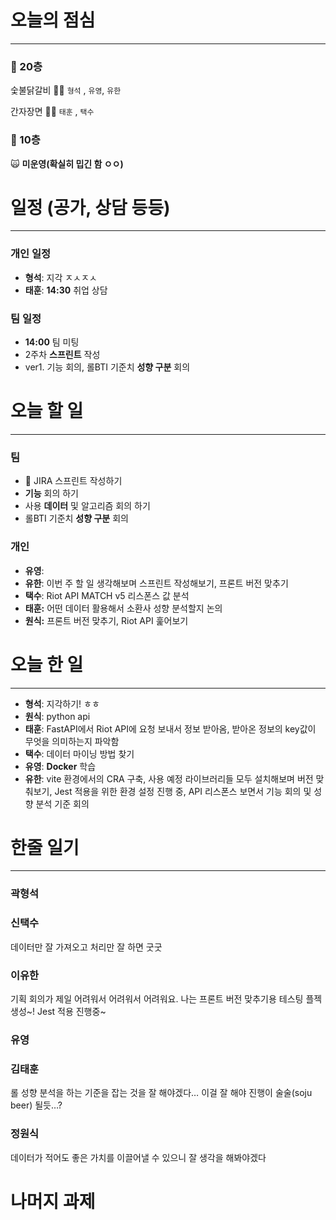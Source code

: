 # 오늘의 점심

---

### 🍲 20층

숯불닭갈비 👋🏻 `형석` , `유영`, `유한`

간자장면 👋🏻 `태훈` , `택수`

### 🥗 10층

🙀 **미운영(확실히 밉긴 함 ㅇㅇ)**

# 일정 (공가, 상담 등등)

---

### 개인 일정

- **형석**: 지각 ㅈㅅㅈㅅ
- **태훈**: **14:30** 취업 상담

### 팀 일정

- **14:00** 팀 미팅
- 2주차 **스프린트** 작성
- ver1. 기능 회의, 롤BTI 기준치 **성향 구분** 회의

# 오늘 할 일

---

### 팀

- 🔷 JIRA 스프린트 작성하기
- **기능** 회의 하기
- 사용 **데이터** 및 알고리즘 회의 하기
- 롤BTI 기준치 **성향 구분** 회의

### 개인

- **유영**:
- **유한**: 이번 주 할 일 생각해보며 스프린트 작성해보기, 프론트 버전 맞추기
- **택수**: Riot API MATCH v5 리스폰스 값 분석
- **태훈:**  어떤 데이터 활용해서 소환사 성향 분석할지 논의
- **원식:**  프론트 버전 맞추기, Riot API 훑어보기

# 오늘 한 일

---

- **형석**: 지각하기! ㅎㅎ
- **원식**: python api
- **태훈**: FastAPI에서 Riot API에 요청 보내서 정보 받아옴, 받아온 정보의 key값이 무엇을 의미하는지 파악함
- **택수**: 데이터 마이닝 방법 찾기
- **유영**: **Docker** 학습
- **유한**: vite 환경에서의 CRA 구축, 사용 예정 라이브러리들 모두 설치해보며 버전 맞춰보기, Jest 적용을 위한 환경 설정 진행 중, API 리스폰스 보면서 기능 회의 및 성향 분석 기준 회의

# 한줄 일기

---

### 곽형석

### 신택수

데이터만 잘 가져오고 처리만 잘 하면 굿굿

### 이유한

기획 회의가 제일 어려워서 어려워서 어려워요. 나는 프론트 버전 맞추기용 테스팅 플젝 생성~! Jest 적용 진행중~

### 유영

### 김태훈

롤 성향 분석을 하는 기준을 잡는 것을 잘 해야겠다… 이걸 잘 해야 진행이 술술(soju beer) 될듯…?

### 정원식

데이터가 적어도 좋은 가치를 이끌어낼 수 있으니 잘 생각을 해봐야겠다

# 나머지 과제